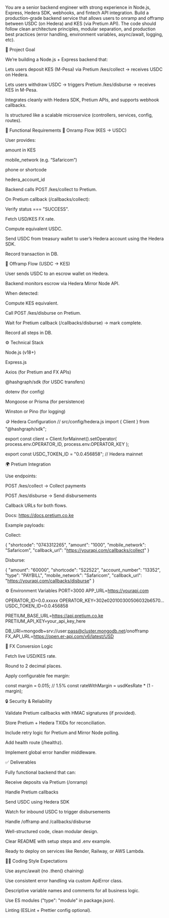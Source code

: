 You are a senior backend engineer with strong experience in Node.js, Express, Hedera SDK, webhooks, and fintech API integration.
Build a production-grade backend service that allows users to onramp and offramp between USDC (on Hedera) and KES (via Pretium API).
The code should follow clean architecture principles, modular separation, and production best practices (error handling, environment variables, async/await, logging, etc).

🎯 Project Goal

We’re building a Node.js + Express backend that:

Lets users deposit KES (M-Pesa) via Pretium /kes/collect → receives USDC on Hedera.

Lets users withdraw USDC → triggers Pretium /kes/disburse → receives KES in M-Pesa.

Integrates cleanly with Hedera SDK, Pretium APIs, and supports webhook callbacks.

Is structured like a scalable microservice (controllers, services, config, routes).

🧩 Functional Requirements
🔹 Onramp Flow (KES → USDC)

User provides:

amount in KES

mobile_network (e.g. “Safaricom”)

phone or shortcode

hedera_account_id

Backend calls POST /kes/collect to Pretium.

On Pretium callback (/callbacks/collect):

Verify status === "SUCCESS".

Fetch USD/KES FX rate.

Compute equivalent USDC.

Send USDC from treasury wallet to user’s Hedera account using the Hedera SDK.

Record transaction in DB.

🔹 Offramp Flow (USDC → KES)

User sends USDC to an escrow wallet on Hedera.

Backend monitors escrow via Hedera Mirror Node API.

When detected:

Compute KES equivalent.

Call POST /kes/disburse on Pretium.

Wait for Pretium callback (/callbacks/disburse) → mark complete.

Record all steps in DB.

⚙️ Technical Stack

Node.js (v18+)

Express.js

Axios (for Pretium and FX APIs)

@hashgraph/sdk (for USDC transfers)

dotenv (for config)

Mongoose or Prisma (for persistence)

Winston or Pino (for logging)

 

🪙 Hedera Configuration
// src/config/hedera.js
import { Client } from "@hashgraph/sdk";

export const client = Client.forMainnet().setOperator(
  process.env.OPERATOR_ID,
  process.env.OPERATOR_KEY
);

export const USDC_TOKEN_ID = "0.0.456858"; // Hedera mainnet

🌍 Pretium Integration

Use endpoints:

POST /kes/collect → Collect payments

POST /kes/disburse → Send disbursements

Callback URLs for both flows.

Docs: https://docs.pretium.co.ke

Example payloads:

Collect:

{
  "shortcode": "0743312265",
  "amount": "1000",
  "mobile_network": "Safaricom",
  "callback_url": "https://yourapi.com/callbacks/collect"
}


Disburse:

{
  "amount": "60000",
  "shortcode": "522522",
  "account_number": "13352",
  "type": "PAYBILL",
  "mobile_network": "Safaricom",
  "callback_url": "https://yourapi.com/callbacks/disburse"
}

⚙️ Environment Variables
PORT=3000
APP_URL=https://yourapi.com

OPERATOR_ID=0.0.xxxxx
OPERATOR_KEY=302e020100300506032b6570...
USDC_TOKEN_ID=0.0.456858

PRETIUM_BASE_URL=https://api.pretium.co.ke
PRETIUM_API_KEY=your_api_key_here

DB_URI=mongodb+srv://user:pass@cluster.mongodb.net/onofframp
FX_API_URL=https://open.er-api.com/v6/latest/USD

🧮 FX Conversion Logic

Fetch live USD/KES rate.

Round to 2 decimal places.

Apply configurable fee margin:

const margin = 0.015; // 1.5%
const rateWithMargin = usdKesRate * (1 - margin);

🔒 Security & Reliability

Validate Pretium callbacks with HMAC signatures (if provided).

Store Pretium + Hedera TXIDs for reconciliation.

Include retry logic for Pretium and Mirror Node polling.

Add health route (/healthz).

Implement global error handler middleware.

✅ Deliverables

Fully functional backend that can:

Receive deposits via Pretium (/onramp)

Handle Pretium callbacks

Send USDC using Hedera SDK

Watch for inbound USDC to trigger disbursements

Handle /offramp and /callbacks/disburse

Well-structured code, clean modular design.

Clear README with setup steps and .env example.

Ready to deploy on services like Render, Railway, or AWS Lambda.

🧑‍💻 Coding Style Expectations

Use async/await (no .then() chaining)

Use consistent error handling via custom ApiError class.

Descriptive variable names and comments for all business logic.

Use ES modules ("type": "module" in package.json).

Linting (ESLint + Prettier config optional).
